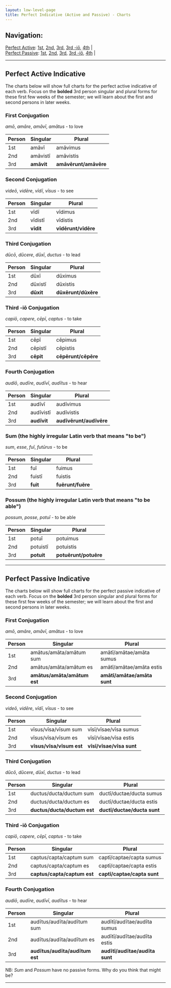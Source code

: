 ```yaml
---
layout: low-level-page
title: Perfect Indicative (Active and Passive) - Charts
---
```


## Navigation:

[Perfect Active](#perfact): [1st](#1stact), [2nd](#2ndact), [3rd](#3rdact), [3rd -iō](#3rdioact), [4th](#4thact) \|  
[Perfect Passive](#perfpass): [1st](#1stpass), [2nd](#2ndpass), [3rd](#3rdpass), [3rd -iō](#3rdiopass), [4th](#4thpass) \|

<hr>

## <a name="perfact">Perfect Active Indicative</a>

The charts below will show full charts for the perfect active indicative of each verb. Focus on the **bolded** 3rd person singular and plural forms for these first few weeks of the semester; we will learn about the first and second persons in later weeks.

### <a name="1stact">First Conjugation</a>

*amō*, *amāre*, *amāvī*, *amātus* - to love

| Person      | Singular |Plural |
| ----------- | ----------- | ----------- |
| 1st   | amāvī       | amāvimus     |
| 2nd  | amāvistī        | amāvistis       |
| 3rd  | **amāvit**        | **amāvērunt/amāvēre**     |

### <a name="2ndact">Second Conjugation</a>

*videō*, *vidēre*, *vīdī*, *vīsus* - to see

| Person      | Singular |Plural |
| ----------- | ----------- | ----------- |
| 1st   | vīdī       | vīdimus      |
| 2nd  | vīdistī        | vīdistis      |
| 3rd  | **vīdit**        | **vīdērunt/vīdēre**     |

### <a name="3rdact">Third Conjugation</a>

*dūcō*, *dūcere*, *dūxī*, *ductus* - to lead

| Person      | Singular |Plural |
| ----------- | ----------- | ----------- |
| 1st   | dūxī       | dūximus      |
| 2nd  | dūxistī        | dūxistis       |
| 3rd  | **dūxit**        | **dūxērunt/dūxēre**     |

### <a name="3rdioact">Third -iō Conjugation</a>

*capiō*, *capere*, *cēpī*, *captus* - to take

| Person      | Singular |Plural |
| ----------- | ----------- | ----------- |
| 1st   | cēpī       | cēpimus      |
| 2nd  | cēpistī        | cēpistis       |
| 3rd  | **cēpit**        | **cēpērunt/cēpēre**     |

### <a name="4thact">Fourth Conjugation</a>

*audiō*, *audīre*, *audīvī*, *audītus* - to hear

|Person      | Singular |Plural |
| ----------- | ----------- | ----------- |
| 1st   | audīvī       | audīvimus      |
| 2nd  | audīvistī        | audīvistis       |
| 3rd  | **audīvit**        | **audīvērunt/audīvēre**     |

### Sum (the highly irregular Latin verb that means "to be")

*sum*, *esse*, *fuī*, *futūrus* - to be

| Person      | Singular |Plural |
| ----------- | ----------- | ----------- |
| 1st   | fuī       | fuimus      |
| 2nd  | fuistī        | fuistis       |
| 3rd  | **fuit**        | **fuērunt/fuēre**     |

### Possum (the highly irregular Latin verb that means "to be able")

*possum*, *posse*, *potuī* - to be able

| Person      | Singular |Plural |
| ----------- | ----------- | ----------- |
| 1st   | potuī       | potuimus      |
| 2nd  | potuistī        | potuistis       |
| 3rd  | **potuit**        | **potuērunt/potuēre**     |

<hr>

## <a name="perfpass">Perfect Passive Indicative</a>

The charts below will show full charts for the perfect passive indicative of each verb. Focus on the **bolded** 3rd person singular and plural forms for these first few weeks of the semester; we will learn about the first and second persons in later weeks.

### <a name="1stpass">First Conjugation</a>

*amō*, *amāre*, *amāvī*, *amātus* - to love

| Person      | Singular |Plural |
| ----------- | ----------- | ----------- |
| 1st   | amātus/amāta/amātum sum       |  amātī/amātae/amāta sumus    |
| 2nd  | amātus/amāta/amātum es       | amātī/amātae/amāta estis       |
| 3rd  | **amātus/amāta/amātum est**        | **amātī/amātae/amāta sunt**     |

### <a name="2ndpass">Second Conjugation</a>

*videō*, *vidēre*, *vīdī*, *vīsus* - to see

| Person      | Singular |Plural |
| ----------- | ----------- | ----------- |
| 1st   | vīsus/vīsa/vīsum sum       |  vīsī/vīsae/vīsa sumus    |
| 2nd  | vīsus/vīsa/vīsum es       | vīsī/vīsae/vīsa estis       |
| 3rd  | **vīsus/vīsa/vīsum est**        | **vīsī/vīsae/vīsa sunt**     |

### <a name="3rdpass">Third Conjugation</a>

*dūcō*, *dūcere*, *dūxī*, *ductus* - to lead

| Person      | Singular |Plural |
| ----------- | ----------- | ----------- |
| 1st   | ductus/ducta/ductum sum       |  ductī/ductae/ducta sumus    |
| 2nd  | ductus/ducta/ductum es       | ductī/ductae/ducta estis       |
| 3rd  | **ductus/ducta/ductum est**        | **ductī/ductae/ducta sunt**     |

### <a name="3rdiopass">Third -iō Conjugation</a>

*capiō*, *capere*, *cēpī*, *captus* - to take

| Person      | Singular |Plural |
| ----------- | ----------- | ----------- |
| 1st   | captus/capta/captum sum       |  captī/captae/capta sumus    |
| 2nd  | captus/capta/captum es       | captī/captae/capta estis       |
| 3rd  | **captus/capta/captum est**        | **captī/captae/capta sunt**     |

### <a name="4thpass">Fourth Conjugation</a>

*audiō*, *audīre*, *audīvī*, *audītus* - to hear

| Person      | Singular |Plural |
| ----------- | ----------- | ----------- |
| 1st   | audītus/audīta/audītum sum       |  audītī/audītae/audīta sumus    |
| 2nd  | audītus/audīta/audītum es       | audītī/audītae/audīta estis       |
| 3rd  | **audītus/audīta/audītum est**        | **audītī/audītae/audīta sunt**     |

NB: *Sum* and *Possum* have no passive forms. Why do you think that might be?

<hr>
